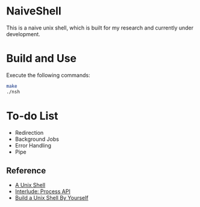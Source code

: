 # NaiveShell
This is a naive unix shell, which is built for my research and currently under development.

# Build and Use
Execute the following commands:
```bash
make
./nsh
```

# To-do List
+ Redirection
+ Background Jobs
+ Error Handling
+ Pipe

## Reference
+ [A Unix Shell](http://ybwu.org/ecnu-oslabs/projects/myshell/docs/shell.html)
+ [Interlude: Process API](https://pages.cs.wisc.edu/~remzi/OSTEP/cpu-api.pdf)
+ [Build a Unix Shell By Yourself](https://www.jxtxzzw.com/archives/3717)